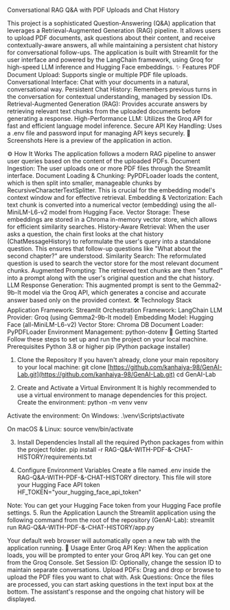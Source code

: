 Conversational RAG Q&A with PDF Uploads and Chat History

This project is a sophisticated Question-Answering (Q&A) application that leverages a Retrieval-Augmented Generation (RAG) pipeline. It allows users to upload PDF documents, ask questions about their content, and receive contextually-aware answers, all while maintaining a persistent chat history for conversational follow-ups.
The application is built with Streamlit for the user interface and powered by the LangChain framework, using Groq for high-speed LLM inference and Hugging Face embeddings.
✨ Features
PDF Document Upload: Supports single or multiple PDF file uploads.
Conversational Interface: Chat with your documents in a natural, conversational way.
Persistent Chat History: Remembers previous turns in the conversation for contextual understanding, managed by session IDs.
Retrieval-Augmented Generation (RAG): Provides accurate answers by retrieving relevant text chunks from the uploaded documents before generating a response.
High-Performance LLM: Utilizes the Groq API for fast and efficient language model inference.
Secure API Key Handling: Uses a .env file and password input for managing API keys securely.
📸 Screenshots
Here is a preview of the application in action.

⚙️ How It Works
The application follows a modern RAG pipeline to answer user queries based on the content of the uploaded PDFs.
Document Ingestion: The user uploads one or more PDF files through the Streamlit interface.
Document Loading & Chunking: PyPDFLoader loads the content, which is then split into smaller, manageable chunks by RecursiveCharacterTextSplitter. This is crucial for the embedding model's context window and for effective retrieval.
Embedding & Vectorization: Each text chunk is converted into a numerical vector (embedding) using the all-MiniLM-L6-v2 model from Hugging Face.
Vector Storage: These embeddings are stored in a Chroma in-memory vector store, which allows for efficient similarity searches.
History-Aware Retrieval: When the user asks a question, the chain first looks at the chat history (ChatMessageHistory) to reformulate the user's query into a standalone question. This ensures that follow-up questions like "What about the second chapter?" are understood.
Similarity Search: The reformulated question is used to search the vector store for the most relevant document chunks.
Augmented Prompting: The retrieved text chunks are then "stuffed" into a prompt along with the user's original question and the chat history.
LLM Response Generation: This augmented prompt is sent to the Gemma2-9b-It model via the Groq API, which generates a concise and accurate answer based only on the provided context.
🛠️ Technology Stack
Application Framework: Streamlit
Orchestration Framework: LangChain
LLM Provider: Groq (using Gemma2-9b-It model)
Embedding Model: Hugging Face (all-MiniLM-L6-v2)
Vector Store: Chroma DB
Document Loader: PyPDFLoader
Environment Management: python-dotenv
🚀 Getting Started
Follow these steps to set up and run the project on your local machine.
Prerequisites
Python 3.8 or higher
pip (Python package installer)
1. Clone the Repository
If you haven't already, clone your main repository to your local machine:
git clone [https://github.com/kanhaiya-98/GenAI-Lab.git](https://github.com/kanhaiya-98/GenAI-Lab.git)
cd GenAI-Lab


2. Create and Activate a Virtual Environment
It is highly recommended to use a virtual environment to manage dependencies for this project.
Create the environment:
python -m venv venv


Activate the environment:
On Windows:
.\venv\Scripts\activate


On macOS & Linux:
source venv/bin/activate


3. Install Dependencies
Install all the required Python packages from within the project folder.
pip install -r RAG-Q&A-WITH-PDF-&-CHAT-HISTORY/requirements.txt


4. Configure Environment Variables
Create a file named .env inside the RAG-Q&A-WITH-PDF-&-CHAT-HISTORY directory. This file will store your Hugging Face API token
HF_TOKEN="your_hugging_face_api_token"


Note: You can get your Hugging Face token from your Hugging Face profile settings.
5. Run the Application
Launch the Streamlit application using the following command from the root of the repository (GenAI-Lab):
streamlit run RAG-Q&A-WITH-PDF-&-CHAT-HISTORY/app.py


Your default web browser will automatically open a new tab with the application running.
📖 Usage
Enter Groq API Key: When the application loads, you will be prompted to enter your Groq API key. You can get one from the Groq Console.
Set Session ID: Optionally, change the session ID to maintain separate conversations.
Upload PDFs: Drag and drop or browse to upload the PDF files you want to chat with.
Ask Questions: Once the files are processed, you can start asking questions in the text input box at the bottom. The assistant's response and the ongoing chat history will be displayed.

